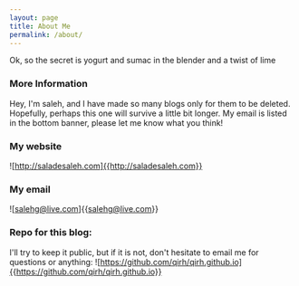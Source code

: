 ```yaml
---
layout: page
title: About Me
permalink: /about/
---
```


Ok, so the secret is yogurt and sumac in the blender and a twist of lime

### More Information
Hey, I'm saleh, and I have made so many blogs only for them to be deleted. Hopefully, perhaps this one will survive a little bit longer. My email is listed in the bottom banner, please let me know what you think!

### My website
  ![http://saladesaleh.com]{{http://saladesaleh.com}}

### My email
  ![salehg@live.com]{{salehg@live.com}}

### Repo for this blog:
 I'll try to keep it public, but if it is not, don't hesitate to email me for questions or anything:
  ![https://github.com/qirh/qirh.github.io]{{https://github.com/qirh/qirh.github.io}}
